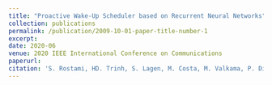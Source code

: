 ```yaml
---
title: "Proactive Wake-Up Scheduler based on Recurrent Neural Networks"
collection: publications
permalink: /publication/2009-10-01-paper-title-number-1
excerpt: 
date: 2020-06
venue: 2020 IEEE International Conference on Communications
paperurl: 
citation: 'S. Rostami, HD. Trinh, S. Lagen, M. Costa, M. Valkama, P. Dini. (2020). &quot;Proactive Wake-Up Scheduler based on Recurrent Neural Networks.&quot; <i>2020 IEEE International Conference on Communications</i>. 1(1).'
---
```


